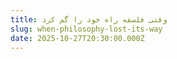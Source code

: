 ```yaml
---
title: وقتی فلسفه راه خود را گم کرد
slug: when-philosophy-lost-its-way
date: 2025-10-27T20:30:00.000Z
---
```


